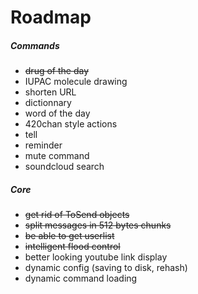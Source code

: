 # Roadmap

##### Commands

* ~~drug of the day~~
* IUPAC molecule drawing
* shorten URL
* dictionnary
* word of the day
* 420chan style actions
* tell
* reminder
* mute command
* soundcloud search

##### Core

* ~~get rid of ToSend objects~~
* ~~split messages in 512 bytes chunks~~
* ~~be able to get userlist~~
* ~~intelligent flood control~~
* better looking youtube link display
* dynamic config (saving to disk, rehash)
* dynamic command loading
